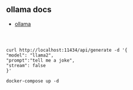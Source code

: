 ## ollama docs

- [ollama](https://github.com/jmorganca/ollama)

```



curl http://localhost:11434/api/generate -d '{
"model": "llama2",
"prompt":"tell me a joke",
"stream": false
}'

docker-compose up -d

```
